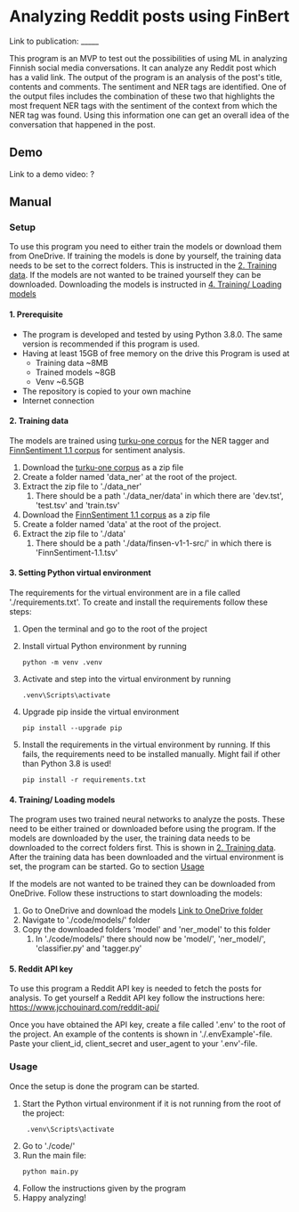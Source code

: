 # Analyzing Reddit posts using FinBert

Link to publication: _____

This program is an MVP to test out the possibilities of using ML in analyzing Finnish social media conversations. It can analyze any Reddit post which has a valid link. The output of the program is an analysis of the post's title, contents and comments. The sentiment and NER tags are identified. One of the output files includes the combination of these two that highlights the most frequent NER tags with the sentiment of the context from which the NER tag was found. Using this information one can get an overall idea of the conversation that happened in the post.

## Demo

Link to a demo video: ?


## Manual

### Setup

To use this program you need to either train the models or download them from OneDrive. If training the models is done by yourself, the training data needs to be set to the correct folders. This is instructed in the [2. Training data](#2-training-data). If the models are not wanted to be trained yourself they can be downloaded. Downloading the models is instructed in [4. Training/ Loading models](#4-training-loading-models)

#### 1. Prerequisite

- The program is developed and tested by using Python 3.8.0. The same version is recommended if this program is used.
- Having at least 15GB of free memory on the drive this Program is used at
  * Training data ~8MB
  * Trained models ~8GB
  * Venv ~6.5GB
- The repository is copied to your own machine
- Internet connection

#### 2. Training data

The models are trained using [turku-one corpus](https://github.com/TurkuNLP/turku-one) for the NER tagger and [FinnSentiment 1.1 corpus](https://metashare.csc.fi/repository/browse/finnsentiment-11-source/aae3853ea5ff11ed8b7cfa163eb87b84db6dcd26d78145808f85231b123053cb/) for sentiment analysis.

1. Download the [turku-one corpus](https://github.com/TurkuNLP/turku-one) as a zip file
2. Create a folder named 'data_ner' at the root of the project.
3. Extract the zip file to './data_ner'
    1. There should be a path './data_ner/data' in which there are 'dev.tst', 'test.tsv' and 'train.tsv'
4. Download the [FinnSentiment 1.1 corpus](https://metashare.csc.fi/repository/browse/finnsentiment-11-source/aae3853ea5ff11ed8b7cfa163eb87b84db6dcd26d78145808f85231b123053cb/) as a zip file
5. Create a folder named 'data' at the root of the project.
6. Extract the zip file to './data'
    1. There should be a path './data/finsen-v1-1-src/' in which there is 'FinnSentiment-1.1.tsv'
   

#### 3. Setting Python virtual environment

The requirements for the virtual environment are in a file called './requirements.txt'. To create and install the requirements follow these steps:
1. Open the terminal and go to the root of the project
2. Install virtual Python environment by running

   ```console
   python -m venv .venv
   ```
3. Activate and step into the virtual environment by running
    ```console
    .venv\Scripts\activate
    ```
4. Upgrade pip inside the virtual environment
    ```console
   pip install --upgrade pip
   ```
5. Install the requirements in the virtual environment by running. If this fails, the requirements need to be installed manually. Might fail if other than Python 3.8 is used!
    ```console
    pip install -r requirements.txt
    ```


#### 4. Training/ Loading models

The program uses two trained neural networks to analyze the posts. These need to be either trained or downloaded before using the program. If the models are downloaded by the user, the training data needs to be downloaded to the correct folders first. This is shown in [2. Training data](#2-training-data). After the training data has been downloaded and the virtual environment is set, the program can be started. Go to section [Usage](#usage)

If the models are not wanted to be trained they can be downloaded from OneDrive. Follow these instructions to start downloading the models:
1. Go to OneDrive and download the models [Link to OneDrive folder](https://lut-my.sharepoint.com/:f:/g/personal/vili_raunola_student_lut_fi/EmDKNLQmoStKrBRtCJ5sdvIBC1yVo4ii-F9MYuVDL6x8IQ?e=3lvHnf)
2. Navigate to './code/models/' folder
3. Copy the downloaded folders 'model' and 'ner_model' to this folder
    1. In './code/models/' there should now be 'model/', 'ner_model/', 'classifier.py' and 'tagger.py'


#### 5. Reddit API key
 To use this program a Reddit API key is needed to fetch the posts for analysis. To get yourself a Reddit API key follow the instructions here: https://www.jcchouinard.com/reddit-api/

 Once you have obtained the API key, create a file called '.env' to the root of the project. An example of the contents is shown in './.envExample'-file. Paste your client_id, client_secret and user_agent to your '.env'-file.



### Usage

Once the setup is done the program can be started.

1. Start the Python virtual environment if it is not running from the root of the project:
   ```console
    .venv\Scripts\activate
    ```
2. Go to './code/'
3. Run the main file:
    ```console
    python main.py
    ```
4. Follow the instructions given by the program
5. Happy analyzing!

